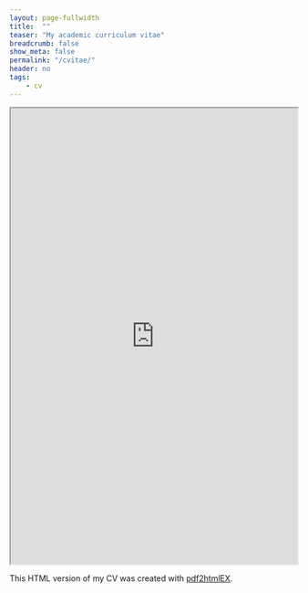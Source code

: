 ```yaml
---
layout: page-fullwidth
title:  ""
teaser: "My academic curriculum vitae"
breadcrumb: false
show_meta: false
permalink: "/cvitae/"
header: no
tags:
    - cv
---
```



<iframe src="http://j-faria.github.io/cv/cv.test.html" width="100%" height="800px"></iframe>

This HTML version of my CV was created with 
<a href="http://coolwanglu.github.io/pdf2htmlEX/" target="_blank">pdf2htmlEX</a>.